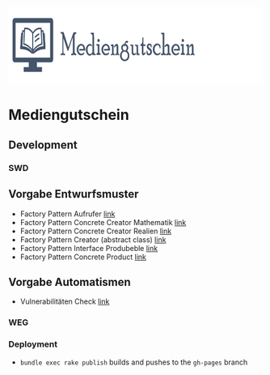 
# <img src="./modularbeit/www/public/images/Logo.png" height=150 alt="Mediengutschein" />

# Mediengutschein
## Development

### SWD

## Vorgabe Entwurfsmuster
- Factory Pattern Aufrufer [link](./modularbeit/www/model/lerneinheiten/LerninhaltModel.php)
- Factory Pattern Concrete Creator Mathematik [link](./modularbeit/www/model/lerneinheiten/ConcreteCreatorMathe.php)
- Factory Pattern Concrete Creator Realien [link](./modularbeit/www/model/lerneinheiten/ConcreteCreatorRealien.php)
- Factory Pattern Creator (abstract class) [link](./modularbeit/www/model/lerneinheiten/Creator.php)
- Factory Pattern Interface Produbeble [link](./modularbeit/www/model/lerneinheiten/Produceble.php)
- Factory Pattern Concrete Product [link](./modularbeit/www/model/lerneinheiten/EinXEins.php)

## Vorgabe Automatismen
- Vulnerabilitäten Check [link](./.github/workflows/vulnacheck.yml)

### WEG



### Deployment

- `bundle exec rake publish` builds and pushes to the `gh-pages` branch

